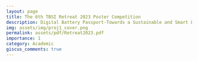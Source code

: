 ```yaml
---
layout: page
title: The 6th TBSI Retreat 2023 Poster Competition
description: Digital Battery Passport-Towards a Sustainable and Smart Living
img: assets/img/proj1_cover.png
permalink: assets/pdf/Retreat2023.pdf
importance: 1
category: Academic
giscus_comments: true
---
```




